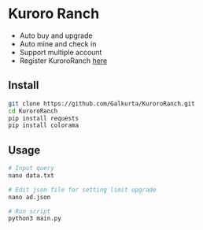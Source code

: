 # Kuroro Ranch

- Auto buy and upgrade
- Auto mine and check in
- Support multiple account
- Register KuroroRanch [here](https://t.me/KuroroRanchBot/ranch?startapp=ref-B102FDDF)
## Install



```bash
git clone https://github.com/Galkurta/KuroroRanch.git
cd KuroroRanch
pip install requests
pip install colorama
```

## Usage

```python
# Input query
nano data.txt

# Edit json file for setting limit upgrade
nano ad.json

# Run script
python3 main.py
```
